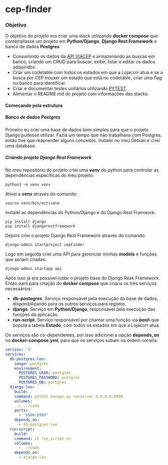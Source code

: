 # cep-finder
### Objetivo
O objetivo do projeto era criar uma stack utilizando **docker compose** que contemplasse um projeto em **Python/Django**, **Django Rest Framework** e banco de dados **Postgres**.
- Consumindo os dados da [API VIACEP](https://viacep.com.br/) e armazenando as buscas em banco, criando um CRUD para buscar, exibir, listar e editar os dados adquiridos.
- Criar um codetable com todos os estados em que a Lojacorr atua e se a busca por CEP trouxer um estado que está no codetable, criar uma flag no banco para identificar.
- Criar e documentar testes unitários utilizando [PYTEST](https://docs.pytest.org/en/7.2.x/).
- Alimentar o README.md do projeto com informações das stacks.

#### Começando pela estrutura
##### Banco de dados Postgres
Primeiro eu criei uma base de dados bem simples para que o projeto Django pudesse utilizar. Fazia um tempo que não trabalhava com Postgres, então tive que reaprender alguns conceitos. Instalei no meu Debian e criei uma database.

##### Criando projeto Django Rest Framework
No meu repositório do projeto criei uma **venv** do python para controlar as dependências específicas do meu projeto:
```
python3 -m venv venv
```
Ativei a **venv** através do comando:
```
source venv/bin/activate
```
Instalei as dependências do Python/Django e do Django Rest Framwork:
```
pip install django
pip install djangorestframework
```
Depois criei o projeto Django Rest Framework através do comando:
```
django-admin startproject cepFinder
```
Logo em seguida criei uma API para gerenciar minhas **models** e funções que seriam criadas:
```
django-admin startapp api
```

Após isso já era possível rodar o projeto base do Django Resk Framework. Então parti para criação do **docker compose** que criaria os três serviços necessários:
- **db-postegres**. Serviço responsável pela execução da base de dados, disponibilizando para os outros serviços para registro.
- **django**. Serviço em **Python/Django**, responsável pela execução das funções da aplicação.
- **run-script**. Serviço responsável por chamar uma função via ***bash*** que popula a tabela **Estado**, com todos os estados em que a Lojacorr atua.

Os serviços são co-dependentes, por isso adicionei a opção **depends_on** no **docker-compose.yml**, para que os serviços subam na ordem correta.
```docker-compose.yml
version: '3'
services:
  db-postgres-leo:
    image: postgres
    environment:
      POSTGRES_USER: postgres
      POSTGRES_PASSWORD: postgres
      POSTGRES_DB: postgres
  django-leo:
    build: .
    command: python manage.py runserver 0.0.0.0:8900
    volumes:
      - .:/code
    ports:
      - "8900:8900"
    depends_on:
      - db-postgres-leo
  run-script:
    build: .
    command: sh run_script.sh
    volumes:
      - .:/code
    depends_on:
      - django-leo
```